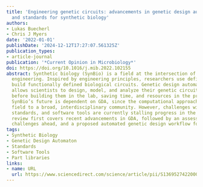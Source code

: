 ```yaml
---
title: 'Engineering genetic circuits: advancements in genetic design automation tools
  and standards for synthetic biology'
authors:
- Lukas Buecherl
- Chris J Myers
date: '2022-01-01'
publishDate: '2024-12-12T17:27:07.561325Z'
publication_types:
- article-journal
publication: '*Current Opinion in Microbiology*'
doi: https://doi.org/10.1016/j.mib.2022.102155
abstract: Synthetic biology (SynBio) is a field at the intersection of biology and
  engineering. Inspired by engineering principles, researchers use defined parts to
  build functionally defined biological circuits. Genetic design automation (GDA)
  allows scientists to design, model, and analyze their genetic circuits in silico
  before building them in the lab, saving time, and resources in the process. Establishing
  SynBio’s future is dependent on GDA, since the computational approach opens the
  field to a broad, interdisciplinary community. However, challenges with part libraries,
  standards, and software tools are currently stalling progress in the field. This
  review first covers recent advancements in GDA, followed by an assessment of the
  challenges ahead, and a proposed automated genetic design workflow for the future.
tags:
- Synthetic Biology
- Genetic Design Automaton
- Standards
- Software Tools
- Part libraries
links:
- name: URL
  url: https://www.sciencedirect.com/science/article/pii/S136952742200039X
---
```

